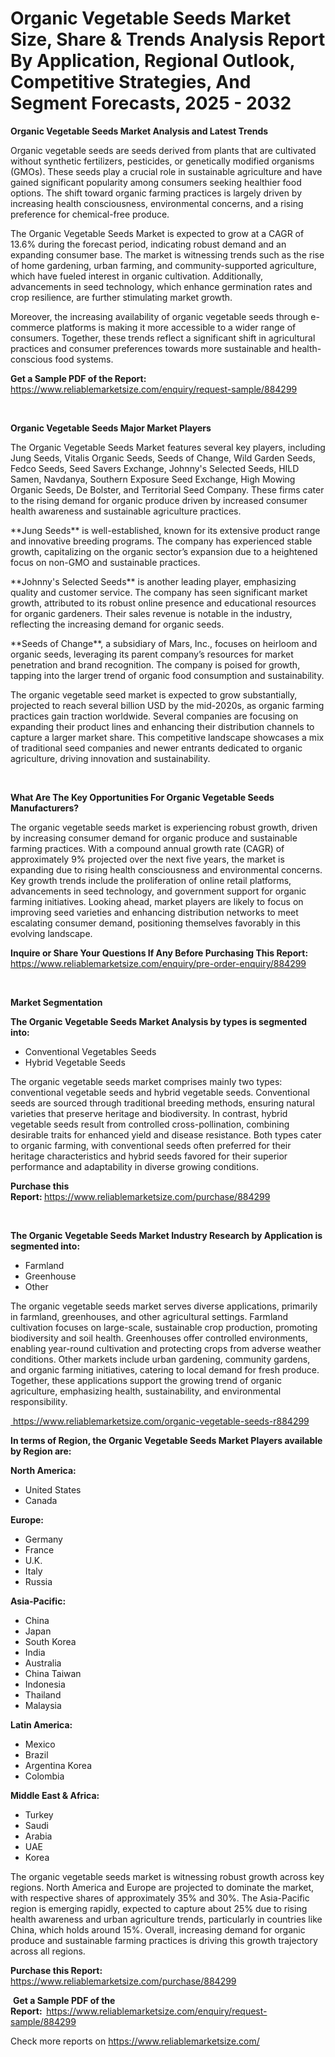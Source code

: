 <p><h1>Organic Vegetable Seeds Market Size, Share & Trends Analysis Report By Application, Regional Outlook, Competitive Strategies, And Segment Forecasts, 2025 - 2032</h1></p><p><strong>Organic Vegetable Seeds Market Analysis and Latest Trends</strong></p>
<p><p>Organic vegetable seeds are seeds derived from plants that are cultivated without synthetic fertilizers, pesticides, or genetically modified organisms (GMOs). These seeds play a crucial role in sustainable agriculture and have gained significant popularity among consumers seeking healthier food options. The shift toward organic farming practices is largely driven by increasing health consciousness, environmental concerns, and a rising preference for chemical-free produce.</p><p>The Organic Vegetable Seeds Market is expected to grow at a CAGR of 13.6% during the forecast period, indicating robust demand and an expanding consumer base. The market is witnessing trends such as the rise of home gardening, urban farming, and community-supported agriculture, which have fueled interest in organic cultivation. Additionally, advancements in seed technology, which enhance germination rates and crop resilience, are further stimulating market growth. </p><p>Moreover, the increasing availability of organic vegetable seeds through e-commerce platforms is making it more accessible to a wider range of consumers. Together, these trends reflect a significant shift in agricultural practices and consumer preferences towards more sustainable and health-conscious food systems.</p></p>
<p><strong>Get a Sample PDF of the Report:&nbsp;</strong> <a href="https://www.reliablemarketsize.com/enquiry/request-sample/884299?utm_campaign=3564&utm_medium=2&utm_source=Github&utm_content=ia&utm_term=30032025&utm_id=organic-vegetable-seeds">https://www.reliablemarketsize.com/enquiry/request-sample/884299</a></p>
<p>&nbsp;</p>
<p><strong>Organic Vegetable Seeds Major Market Players</strong></p>
<p><p>The Organic Vegetable Seeds Market features several key players, including Jung Seeds, Vitalis Organic Seeds, Seeds of Change, Wild Garden Seeds, Fedco Seeds, Seed Savers Exchange, Johnny's Selected Seeds, HILD Samen, Navdanya, Southern Exposure Seed Exchange, High Mowing Organic Seeds, De Bolster, and Territorial Seed Company. These firms cater to the rising demand for organic produce driven by increased consumer health awareness and sustainable agriculture practices.</p><p>**Jung Seeds** is well-established, known for its extensive product range and innovative breeding programs. The company has experienced stable growth, capitalizing on the organic sector’s expansion due to a heightened focus on non-GMO and sustainable practices.</p><p>**Johnny's Selected Seeds** is another leading player, emphasizing quality and customer service. The company has seen significant market growth, attributed to its robust online presence and educational resources for organic gardeners. Their sales revenue is notable in the industry, reflecting the increasing demand for organic seeds.</p><p>**Seeds of Change**, a subsidiary of Mars, Inc., focuses on heirloom and organic seeds, leveraging its parent company’s resources for market penetration and brand recognition. The company is poised for growth, tapping into the larger trend of organic food consumption and sustainability.</p><p>The organic vegetable seed market is expected to grow substantially, projected to reach several billion USD by the mid-2020s, as organic farming practices gain traction worldwide. Several companies are focusing on expanding their product lines and enhancing their distribution channels to capture a larger market share. This competitive landscape showcases a mix of traditional seed companies and newer entrants dedicated to organic agriculture, driving innovation and sustainability.</p></p>
<p>&nbsp;</p>
<p><strong>What Are The Key Opportunities For Organic Vegetable Seeds Manufacturers?</strong></p>
<p><p>The organic vegetable seeds market is experiencing robust growth, driven by increasing consumer demand for organic produce and sustainable farming practices. With a compound annual growth rate (CAGR) of approximately 9% projected over the next five years, the market is expanding due to rising health consciousness and environmental concerns. Key growth trends include the proliferation of online retail platforms, advancements in seed technology, and government support for organic farming initiatives. Looking ahead, market players are likely to focus on improving seed varieties and enhancing distribution networks to meet escalating consumer demand, positioning themselves favorably in this evolving landscape.</p></p>
<p><strong>Inquire or Share Your Questions If Any Before Purchasing This Report:</strong> <a href="https://www.reliablemarketsize.com/enquiry/pre-order-enquiry/884299?utm_campaign=3564&utm_medium=2&utm_source=Github&utm_content=ia&utm_term=30032025&utm_id=organic-vegetable-seeds">https://www.reliablemarketsize.com/enquiry/pre-order-enquiry/884299</a></p>
<p>&nbsp;</p>
<p><strong>Market Segmentation</strong></p>
<p><strong>The Organic Vegetable Seeds Market Analysis by types is segmented into:</strong></p>
<p><ul><li>Conventional Vegetables Seeds</li><li>Hybrid Vegetable Seeds</li></ul></p>
<p><p>The organic vegetable seeds market comprises mainly two types: conventional vegetable seeds and hybrid vegetable seeds. Conventional seeds are sourced through traditional breeding methods, ensuring natural varieties that preserve heritage and biodiversity. In contrast, hybrid vegetable seeds result from controlled cross-pollination, combining desirable traits for enhanced yield and disease resistance. Both types cater to organic farming, with conventional seeds often preferred for their heritage characteristics and hybrid seeds favored for their superior performance and adaptability in diverse growing conditions.</p></p>
<p><strong>Purchase this Report:&nbsp;</strong><a href="https://www.reliablemarketsize.com/purchase/884299?utm_campaign=3564&utm_medium=2&utm_source=Github&utm_content=ia&utm_term=30032025&utm_id=organic-vegetable-seeds">https://www.reliablemarketsize.com/purchase/884299</a></p>
<p>&nbsp;</p>
<p><strong>The Organic Vegetable Seeds Market Industry Research by Application is segmented into:</strong></p>
<p><ul><li>Farmland</li><li>Greenhouse</li><li>Other</li></ul></p>
<p><p>The organic vegetable seeds market serves diverse applications, primarily in farmland, greenhouses, and other agricultural settings. Farmland cultivation focuses on large-scale, sustainable crop production, promoting biodiversity and soil health. Greenhouses offer controlled environments, enabling year-round cultivation and protecting crops from adverse weather conditions. Other markets include urban gardening, community gardens, and organic farming initiatives, catering to local demand for fresh produce. Together, these applications support the growing trend of organic agriculture, emphasizing health, sustainability, and environmental responsibility.</p></p>
<p><a href="https://www.reliablemarketsize.com/organic-vegetable-seeds-r884299?utm_campaign=3564&utm_medium=2&utm_source=Github&utm_content=ia&utm_term=30032025&utm_id=organic-vegetable-seeds">&nbsp;https://www.reliablemarketsize.com/organic-vegetable-seeds-r884299</a></p>
<p><strong>In terms of Region, the Organic Vegetable Seeds Market Players available by Region are:</strong></p>
<p>
    <p> <strong> North America: </strong>
        <ul>
            <li>United States</li>
            <li>Canada</li>
        </ul>
        </p> 
    <p> <strong> Europe: </strong>
        <ul>
            <li>Germany</li>
            <li>France</li>
            <li>U.K.</li>
            <li>Italy</li>
            <li>Russia</li>
        </ul>
        </p> 
    <p> <strong> Asia-Pacific: </strong>
        <ul>
            <li>China</li>
            <li>Japan</li>
            <li>South Korea</li>
            <li>India</li>
            <li>Australia</li>
            <li>China Taiwan</li>
            <li>Indonesia</li>
            <li>Thailand</li>
            <li>Malaysia</li>
        </ul>
        </p> 
    <p> <strong> Latin America: </strong>
        <ul>
            <li>Mexico</li>
            <li>Brazil</li>
            <li>Argentina Korea</li>
            <li>Colombia</li>
        </ul>
        </p> 
    <p> <strong> Middle East & Africa: </strong>
        <ul>
            <li>Turkey</li>
            <li>Saudi</li>
            <li>Arabia</li>
            <li>UAE</li>
            <li>Korea</li>
        </ul>
    </p>
    </p>
<p><p>The organic vegetable seeds market is witnessing robust growth across key regions. North America and Europe are projected to dominate the market, with respective shares of approximately 35% and 30%. The Asia-Pacific region is emerging rapidly, expected to capture about 25% due to rising health awareness and urban agriculture trends, particularly in countries like China, which holds around 15%. Overall, increasing demand for organic produce and sustainable farming practices is driving this growth trajectory across all regions.</p></p>
<p><strong>Purchase this Report: </strong><a href="https://www.reliablemarketsize.com/purchase/884299?utm_campaign=3564&utm_medium=2&utm_source=Github&utm_content=ia&utm_term=30032025&utm_id=organic-vegetable-seeds">https://www.reliablemarketsize.com/purchase/884299</a></p>
<p>&nbsp;<strong>Get a Sample PDF of the Report:&nbsp;&nbsp;</strong><a href="https://www.reliablemarketsize.com/enquiry/request-sample/884299?utm_campaign=3564&utm_medium=2&utm_source=Github&utm_content=ia&utm_term=30032025&utm_id=organic-vegetable-seeds">https://www.reliablemarketsize.com/enquiry/request-sample/884299</a></p>
<p><strong></strong></p>
<p>Check more reports on <a href="https://www.reliablemarketsize.com/?utm_campaign=3564&utm_medium=2&utm_source=Github&utm_content=ia&utm_term=30032025&utm_id=organic-vegetable-seeds">https://www.reliablemarketsize.com/</a></p>